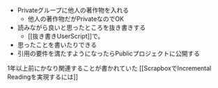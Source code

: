
- Privateグループに他人の著作物を入れる
    - 他人の著作物だがPrivateなのでOK
- 読みながら良いと思ったところを抜き書きする
    - [[抜き書きUserScript]]で。
- 思ったことを書いたりできる
- 引用の要件を満たすようになったらPublicプロジェクトに公開する

1年以上前にかなり関連することが書かれていた
[[ScrapboxでIncremental Readingを実現するには]]
